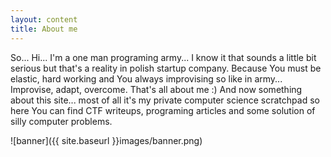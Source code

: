 ```yaml
---
layout: content
title: About me
---
```


So... Hi... I'm a one man programing army... I know it that sounds a little bit serious but that's a reality in polish startup company. Because You must be elastic, hard working and You always improvising so like in army... Improvise, adapt, overcome. That's all about me :) And now something about this site... most of all it's my private computer science scratchpad so here You can find CTF writeups, programing articles and some solution of silly computer problems.

![banner]({{ site.baseurl }}images/banner.png)
